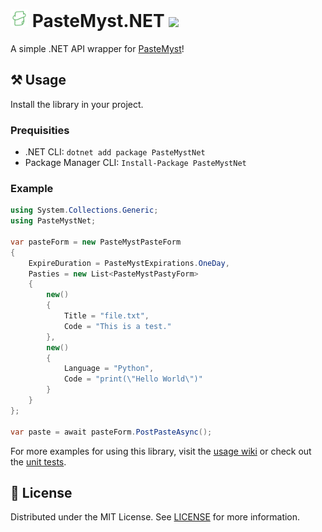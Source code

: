 <h1>
    <img src="docs/icon.png" style="height: 1em"/>
    <span>PasteMyst.NET</span>
    <a href="https://nuget.org/packages/PasteMystNet">
      <img src="https://img.shields.io/nuget/v/PasteMystNet?label=NuGet&logo=nuget&style=flat-square"/>
    </a>
</h1>

A simple .NET API wrapper for [PasteMyst](https://paste.myst.rs)!

## ⚒️ Usage

Install the library in your project.

### Prequisities

- .NET CLI: `dotnet add package PasteMystNet`
- Package Manager CLI: `Install-Package PasteMystNet`

### Example

```cs
using System.Collections.Generic;
using PasteMystNet;

var pasteForm = new PasteMystPasteForm
{
    ExpireDuration = PasteMystExpirations.OneDay,
    Pasties = new List<PasteMystPastyForm>
    {
        new()
        {
            Title = "file.txt",
            Code = "This is a test."
        },
        new()
        {
            Language = "Python",
            Code = "print(\"Hello World\")"
        }
    }
};

var paste = await pasteForm.PostPasteAsync();
```

For more examples for using this library, visit the [usage wiki](https://github.com/dentolos19/PasteMystNet/wiki/Usages) or check out the [unit tests](./PasteMystNet.Tests).

## 📜 License

Distributed under the MIT License. See [LICENSE](LICENSE) for more information.
